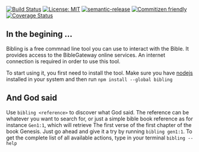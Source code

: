 
[![Build Status](https://travis-ci.org/tsur/bibling.png)](https://travis-ci.org/tsur/bibling)
[![License: MIT](https://img.shields.io/badge/License-MIT-yellow.svg)](https://opensource.org/licenses/MIT)
[![semantic-release](https://img.shields.io/badge/%20%20%F0%9F%93%A6%F0%9F%9A%80-semantic--release-e10079.svg)](https://github.com/semantic-release/semantic-release)
[![Commitizen friendly](https://img.shields.io/badge/commitizen-friendly-brightgreen.svg)](http://commitizen.github.io/cz-cli/)
[![Coverage Status](https://coveralls.io/repos/github/Tsur/node-rae/badge.svg?branch=master)](https://coveralls.io/github/Tsur/bibling?branch=master)

## In the begining ...

Bibling is a free commnad line tool you can use to interact with the Bible. It provides access to the BibleGateway online services. An internet connection is required in order to use this tool.

To start using it, you first need to install the tool. Make sure you have [nodejs](https://nodejs.org/) installed in your system and then run `npm install --global bibling`

## And God said

Use `bibling <reference>` to discover what God said. The reference can be whatever you want to search for, or just a simple bible book reference as for instance `Gen1:1`, which will retrieve The first verse of the first chapter of the book Genesis. Just go ahead and give it a try by running `bibling gen1:1`. To get the complete list of all available actions, type in your terminal `bibling --help` 
